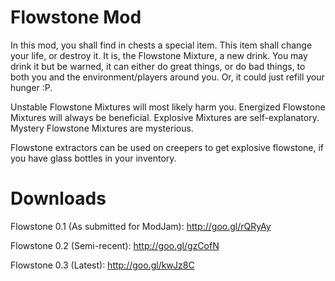 Flowstone Mod
==============
In this mod, you shall find in chests a special item. 
This item shall change your life, or destroy it.
It is, the Flowstone Mixture, a new drink.
You may drink it but be warned, 
it can either do great things, or do bad things, 
to both you and the environment/players around you.
Or, it could just refill your hunger :P.

Unstable Flowstone Mixtures will most likely harm you.
Energized Flowstone Mixtures will always be beneficial.
Explosive Mixtures are self-explanatory.
Mystery Flowstone Mixtures are mysterious.

Flowstone extractors can be used on creepers to get explosive flowstone,
if you have glass bottles in your inventory.

Downloads
========================================================
Flowstone 0.1 (As submitted for ModJam): http://goo.gl/rQRyAy

Flowstone 0.2 (Semi-recent): http://goo.gl/gzCofN

Flowstone 0.3 (Latest): http://goo.gl/kwJz8C
